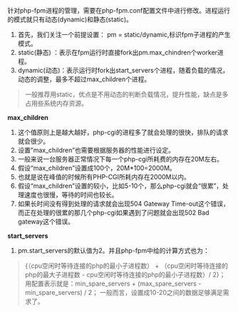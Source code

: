 针对php-fpm进程的管理，需要在php-fpm.conf配置文件中进行修改。进程运行的模式就只有动态(dynamic)和静态(static)。

1. 首先，我们关注一个前提设置： pm = static/dynamic,标识fpm子进程的产生模式。
2. static(静态) ：表示在fpm运行时直接fork出pm.max_chindren个worker进程。
3. dynamic(动态)：表示运行时fork出start_servers个进程，随着负载的情况，动态的调整，最多不超过max_children个进程。
> 一般推荐用static，优点是不用动态的判断负载情况，提升性能，缺点是多占用些系统内存资源。

**max_children**
1. 这个值原则上是越大越好，php-cgi的进程多了就会处理的很快，排队的请求就会很少。
2. 设置”max_children”也需要根据服务器的性能进行设定。
3. 一般来说一台服务器正常情况下每一个php-cgi所耗费的内存在20M左右。
4. 假设“max_children”设置成100个，20M*100=2000M。
5. 也就是说在峰值的时候所有PHP-CGI所耗内存在2000M以内。
6. 假设“max_children”设置的较小，比如5-10个，那么php-cgi就会“很累”，处理速度也很慢，等待的时间也较长。
7. 如果长时间没有得到处理的请求就会出现504 Gateway Time-out这个错误，而正在处理的很累的那几个php-cgi如果遇到了问题就会出现502 Bad gateway这个错误。

**start_servers**
1. pm.start_servers的默认值为2。并且php-fpm中给的计算方式也为：
> {（cpu空闲时等待连接的php的最小子进程数） + （cpu空闲时等待连接的php的最大子进程数 - cpu空闲时等待连接的php的最小子进程数）/ 2}；
用配置表示就是：min_spare_servers + (max_spare_servers - min_spare_servers) / 2；
一般而言，设置成10-20之间的数据足够满足需求了。